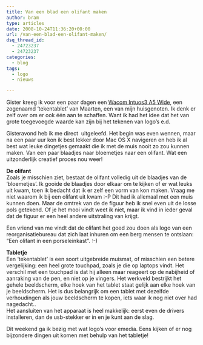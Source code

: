 ```yaml
---
title: Van een blad een olifant maken
author: bram
type: articles
date: 2008-10-24T11:36:20+00:00
url: /van-een-blad-een-olifant-maken/
dsq_thread_id:
  - 24723237
  - 24723237
categories:
  - blog
tags:
  - logo
  - nieuws

---
```

Gister kreeg ik voor een paar dagen een <a href="http://www.wacom-europe.com/index2.asp?pid=107&lang=nl" target="_blank">Wacom Intuos3 A5 Wide</a>, een zogenaamd &#8216;tekentablet&#8217; van Maarten, een van mijn huisgenoten. Ik denk er zelf over om er ook één aan te schaffen. Want ik had het idee dat het van grote toegevoegde waarde kan zijn bij het tekenen van logo&#8217;s e.d.

Gisteravond heb ik me direct  uitgeleefd. Het begin was even wennen, maar na een paar uur kon ik best lekker door Mac OS X navigeren en heb ik al best wat leuke dingetjes gemaakt die ik met de muis nooit zo zou kunnen maken. Van een paar blaadjes naar bloemetjes naar een olifant. Wat een uitzonderlijk creatief proces nou weer!<!--more-->

**De olifant**[  
][1] Zoals je misschien ziet, bestaat de olifant volledig uit de blaadjes van de &#8216;bloemetjes&#8217;. Ik gooide de blaadjes door elkaar om te kijken of er wat leuks uit kwam, toen ik bedacht dat ik er zelf een vorm van kon maken. Vraag me niet waarom ik bij een olifant uit kwam :-P Dit had ik allemaal met een muis kunnen doen. Maar de omtrek van de de figuur heb ik snel even uit de losse pols getekend. Of je het mooi vindt weet ik niet, maar ik vind in ieder geval dat de figuur er een heel andere uitstraling van krijgt.

Een vriend van me vindt dat de olifant het goed zou doen als logo van een reorganisatiebureau dat zich laat inhuren om een berg mensen te ontslaan: &#8220;Een olifant in een porseleinkast&#8221;. :-)

**Tabletje**   
Een &#8216;tekentablet&#8217; is een soort uitgebreide muismat, of misschien een betere vergelijking: een heel grote touchpad, zoals je die op laptops vindt. Het verschil met een touchpad is dat hij alleen maar reageert op de nabijheid of aanraking van de pen, en niet op je vingers. Het werkveld bestrijkt het gehele beeldscherm, elke hoek van het tablet staat gelijk aan elke hoek van je beeldscherm. Het is dus belangrijk om een tablet met dezelfde verhoudingen als jouw beeldscherm te kopen, iets waar ik nog niet over had nagedacht..   
Het aansluiten van het apparaat is heel makkelijk: eerst even de drivers installeren, dan de usb-stekker er in en je kunt aan de slag.

Dit weekend ga ik bezig met wat logo&#8217;s voor emedia. Eens kijken of er nog bijzondere dingen uit komen met behulp van het tabletje!

 [1]: http://bramwillemse.com/app/uploads/2008/10/intuos3-olifant.jpg
